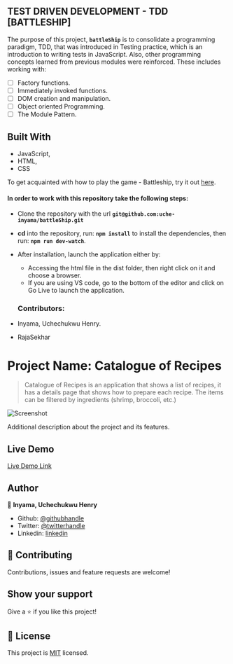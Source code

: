## TEST DRIVEN DEVELOPMENT - TDD [BATTLESHIP]

The purpose of this project, **```battleShip```** is to consolidate a programming paradigm, TDD, that was introduced in Testing practice, which is an introduction to writing tests in JavaScript. Also, other programming concepts learned from previous modules were reinforced. These includes working with:

- [ ] Factory functions.
- [ ] Immediately invoked functions.
- [ ] DOM creation and manipulation.
- [ ] Object oriented Programming.
- [ ] The Module Pattern.

## Built With

- JavaScript,
- HTML,
- CSS

To get acquainted with how to play the game - Battleship, try it out [here](http://en.battleship-game.org/).


#### In order to work with this repository take the following steps:

- Clone the repository with the url **`git@github.com:uche-inyama/battleShip.git`**
- **cd** into the repository, run: **`npm install`** to install the dependencies, then run: **`npm run dev-watch`**.
- After installation, launch the application either by:

  - Accessing the html file in the dist folder, then right click on it and choose a browser.
  - If you are using VS code, go to the bottom of the editor and click on Go Live to launch the application.

  ### Contributors:

- Inyama, Uchechukwu Henry.
- RajaSekhar

# Project Name: Catalogue of Recipes


> Catalogue of Recipes is an application that shows a list of recipes, it has a details page that shows
> how to prepare each recipe. The items can be filtered by ingredients (shrimp, broccoli, etc.)

![Screenshot](https://user-images.githubusercontent.com/46329537/84108147-6b562980-aa17-11ea-9d55-365c0b811cbf.png)

Additional description about the project and its features.



## Live Demo

[Live Demo Link](https://uche-inyama.github.io/battleShip/)


## Author

👤 **Inyama, Uchechukwu Henry**

- Github: [@githubhandle](https://github.com/uche-inyama)
- Twitter: [@twitterhandle](https://twitter.com/euuoc)
- Linkedin: [linkedin](https://www.linkedin.com/in/uchechukwu-inyama-b3429a105/)

## 🤝 Contributing

Contributions, issues and feature requests are welcome!

## Show your support

Give a ⭐️ if you like this project!

## 📝 License

This project is [MIT](lic.url) licensed.

